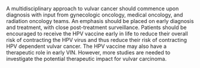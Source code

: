 A multidisciplinary approach to vulvar cancer should commence upon diagnosis with input from gynecologic oncology, medical oncology, and radiation oncology teams. An emphasis should be placed on early diagnosis and treatment, with close post-treatment surveillance. Patients should be encouraged to receive the HPV vaccine early in life to reduce their overall risk of contracting the HPV virus and thus reduce their risk of contracting HPV dependent vulvar cancer. The HPV vaccine may also have a therapeutic role in early VIN. However, more studies are needed to investigate the potential therapeutic impact for vulvar carcinoma.